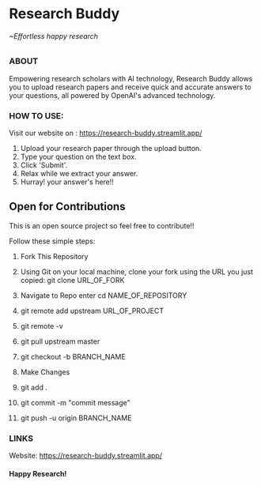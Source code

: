 # Research Buddy
######  ~Effortless happy research

### ABOUT
Empowering research scholars with AI technology, 
Research Buddy allows you to upload research papers and 
receive quick and accurate answers to your questions, 
all powered by OpenAI's advanced technology.

### HOW TO USE:
Visit our website on : https://research-buddy.streamlit.app/
1. Upload your research paper through the upload button.
2. Type your question on the text box.
3. Click 'Submit'.
4. Relax while we extract your answer.
5. Hurray! your answer's here!!

## Open for Contributions

This is an open source project so feel free to contribute!!

Follow these simple steps:

1. Fork This Repository
	
2.  Using Git on your local machine, clone your fork using the URL you just copied: git clone URL_OF_FORK
	
3.  Navigate to Repo enter cd NAME_OF_REPOSITORY
	
4.  git remote add upstream URL_OF_PROJECT
	
5.  git remote -v
	
6.  git pull upstream master
	
7.  git checkout -b BRANCH_NAME
	
8.  Make Changes
	
9.  git add .
	
10.  git commit -m "commit message"
       
11.  git push -u origin BRANCH_NAME

### LINKS
Website: https://research-buddy.streamlit.app/
#### Happy Research!
